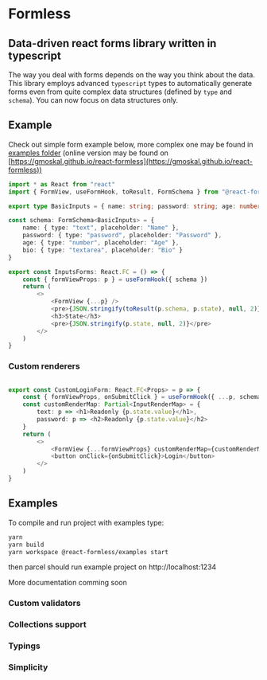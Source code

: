 # Formless

## Data-driven react forms library written in typescript

The way you deal with forms depends on the way you think about the data.
This library employs advanced `typescript` types to automatically generate forms even
from quite complex data structures (defined by `type` and `schema`).
You can now focus on data structures only.

## Example

Check out simple form example below, more complex one may be found in [examples folder](packages/examples/src) (online version may be found on [https://gmoskal.github.io/react-formless](https://gmoskal.github.io/react-formless))

```typescript tsx
import * as React from "react"
import { FormView, useFormHook, toResult, FormSchema } from "@react-formless/core"

export type BasicInputs = { name: string; password: string; age: number; bio: string }

const schema: FormSchema<BasicInputs> = {
    name: { type: "text", placeholder: "Name" },
    password: { type: "password", placeholder: "Password" },
    age: { type: "number", placeholder: "Age" },
    bio: { type: "textarea", placeholder: "Bio" }
}

export const InputsForms: React.FC = () => {
    const { formViewProps: p } = useFormHook({ schema })
    return (
        <>
            <FormView {...p} />
            <pre>{JSON.stringify(toResult(p.schema, p.state), null, 2)}</pre>
            <h3>State</h3>
            <pre>{JSON.stringify(p.state, null, 2)}</pre>
        </>
    )
}

```

### Custom renderers

```typescript jsx

export const CustomLoginForm: React.FC<Props> = p => {
    const { formViewProps, onSubmitClick } = useFormHook({ ...p, schema })
    const customRenderMap: Partial<InputRenderMap> = {
        text: p => <h1>Readonly {p.state.value}</h1>,
        password: p => <h2>Readonly {p.state.value}</h2>
    }
    return (
        <>
            <FormView {...formViewProps} customRenderMap={customRenderMap} />
            <button onClick={onSubmitClick}>Login</button>
        </>
    )
}
```

## Examples

To compile and run project with examples type:

```bash
yarn
yarn build
yarn workspace @react-formless/examples start
```

then parcel should run example project on http://localhost:1234

More documentation comming soon

### Custom validators

### Collections support

### Typings

### Simplicity

